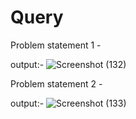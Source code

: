 # Query

Problem statement 1 -

output:-
![Screenshot (132)](https://github.com/Ameesha0/Query/assets/113939770/8f910d7e-f704-43d5-b456-83ffeb22eadf)

Problem statement 2 -

output:-
![Screenshot (133)](https://github.com/Ameesha0/Query/assets/113939770/a4a73d7a-1711-4a33-9dea-b07f25db781e)
